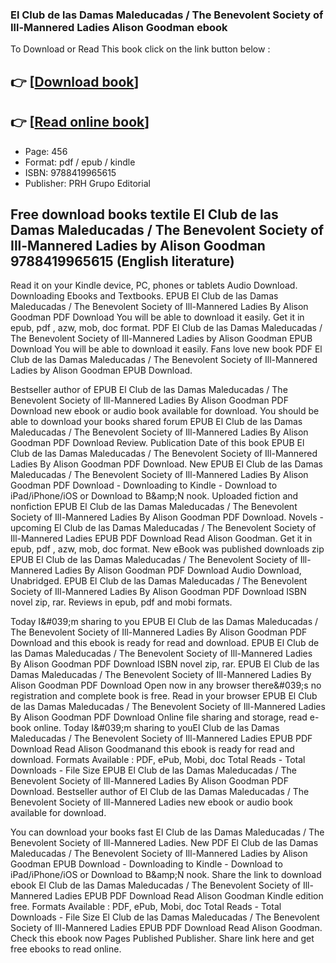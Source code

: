 ### El Club de las Damas Maleducadas / The Benevolent Society of Ill-Mannered Ladies Alison Goodman ebook

To Download or Read This book click on the link button below :

## 👉  [**[Download book](http://ebooksharez.info/download.php?group=book&from=github.com&id=720008&lnk=1065 "Download book")**]

## 👉  [**[Read online book](http://ebooksharez.info/download.php?group=book&from=github.com&id=720008&lnk=1065 "Read online book")**]


* Page: 456
* Format: pdf / epub / kindle
* ISBN: 9788419965615
* Publisher: PRH Grupo Editorial



## Free download books textile El Club de las Damas Maleducadas / The Benevolent Society of Ill-Mannered Ladies by Alison Goodman 9788419965615  (English literature)


Read it on your Kindle device, PC, phones or tablets Audio Download. Downloading Ebooks and Textbooks. EPUB El Club de las Damas Maleducadas / The Benevolent Society of Ill-Mannered Ladies By Alison Goodman PDF Download You will be able to download it easily. Get it in epub, pdf , azw, mob, doc format. PDF El Club de las Damas Maleducadas / The Benevolent Society of Ill-Mannered Ladies by Alison Goodman EPUB Download You will be able to download it easily. Fans love new book PDF El Club de las Damas Maleducadas / The Benevolent Society of Ill-Mannered Ladies by Alison Goodman EPUB Download.

Bestseller author of EPUB El Club de las Damas Maleducadas / The Benevolent Society of Ill-Mannered Ladies By Alison Goodman PDF Download new ebook or audio book available for download. You should be able to download your books shared forum EPUB El Club de las Damas Maleducadas / The Benevolent Society of Ill-Mannered Ladies By Alison Goodman PDF Download Review. Publication Date of this book EPUB El Club de las Damas Maleducadas / The Benevolent Society of Ill-Mannered Ladies By Alison Goodman PDF Download. New EPUB El Club de las Damas Maleducadas / The Benevolent Society of Ill-Mannered Ladies By Alison Goodman PDF Download - Downloading to Kindle - Download to iPad/iPhone/iOS or Download to B&amp;amp;N nook. Uploaded fiction and nonfiction EPUB El Club de las Damas Maleducadas / The Benevolent Society of Ill-Mannered Ladies By Alison Goodman PDF Download. Novels - upcoming El Club de las Damas Maleducadas / The Benevolent Society of Ill-Mannered Ladies EPUB PDF Download Read Alison Goodman. Get it in epub, pdf , azw, mob, doc format. New eBook was published downloads zip EPUB El Club de las Damas Maleducadas / The Benevolent Society of Ill-Mannered Ladies By Alison Goodman PDF Download Audio Download, Unabridged. EPUB El Club de las Damas Maleducadas / The Benevolent Society of Ill-Mannered Ladies By Alison Goodman PDF Download ISBN novel zip, rar. Reviews in epub, pdf and mobi formats.

Today I&amp;#039;m sharing to you EPUB El Club de las Damas Maleducadas / The Benevolent Society of Ill-Mannered Ladies By Alison Goodman PDF Download and this ebook is ready for read and download. EPUB El Club de las Damas Maleducadas / The Benevolent Society of Ill-Mannered Ladies By Alison Goodman PDF Download ISBN novel zip, rar. EPUB El Club de las Damas Maleducadas / The Benevolent Society of Ill-Mannered Ladies By Alison Goodman PDF Download Open now in any browser there&amp;#039;s no registration and complete book is free. Read in your browser EPUB El Club de las Damas Maleducadas / The Benevolent Society of Ill-Mannered Ladies By Alison Goodman PDF Download Online file sharing and storage, read e-book online. Today I&amp;#039;m sharing to youEl Club de las Damas Maleducadas / The Benevolent Society of Ill-Mannered Ladies EPUB PDF Download Read Alison Goodmanand this ebook is ready for read and download. Formats Available : PDF, ePub, Mobi, doc Total Reads - Total Downloads - File Size EPUB El Club de las Damas Maleducadas / The Benevolent Society of Ill-Mannered Ladies By Alison Goodman PDF Download. Bestseller author of El Club de las Damas Maleducadas / The Benevolent Society of Ill-Mannered Ladies new ebook or audio book available for download.

You can download your books fast El Club de las Damas Maleducadas / The Benevolent Society of Ill-Mannered Ladies. New PDF El Club de las Damas Maleducadas / The Benevolent Society of Ill-Mannered Ladies by Alison Goodman EPUB Download - Downloading to Kindle - Download to iPad/iPhone/iOS or Download to B&amp;amp;N nook. Share the link to download ebook El Club de las Damas Maleducadas / The Benevolent Society of Ill-Mannered Ladies EPUB PDF Download Read Alison Goodman Kindle edition free. Formats Available : PDF, ePub, Mobi, doc Total Reads - Total Downloads - File Size El Club de las Damas Maleducadas / The Benevolent Society of Ill-Mannered Ladies EPUB PDF Download Read Alison Goodman. Check this ebook now Pages Published Publisher. Share link here and get free ebooks to read online.





